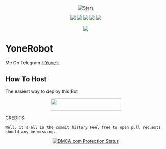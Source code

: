 <p align="center">
    <a href="https://github.com/Fidelcastro24/YOne/stargazers"><img src="https://img.shields.io/github/stars/noob-kittu/YoneRobot?label=Stars&style=flat-square&logo=github&color=F10070" alt="Stars" /></a>
</p>
<p align="center">
    <a href="https://github.com/Fidelcastro24/YOne"> <img src="https://img.shields.io/github/repo-size/Fidelcastro24/YOne?color=orange&logo=github&logoColor=green&style=for-the-badge" /></a>
    <a href="https://github.com/Fidelcastro24/YOne/commits/prince"> <img src="https://img.shields.io/github/last-commit/Fidelcastro24/YOne?color=blue&logo=github&logoColor=green&style=for-the-badge" /></a>
    <a href="https://github.com/Fidelcastro24/YOne/issues"> <img src="https://img.shields.io/github/issues/Fidelcastro24/YOne?color=blueviolet&logo=github&logoColor=green&style=for-the-badge" /></a>
    <a href="https://github.com/Fidelcastro24/YOne/network/members"> <img src="https://img.shields.io/github/forks/Fidelcastro24/YOne?color=red&logo=github&logoColor=green&style=for-the-badge" /></a>  
    <a href="https://pypi.org/project/Telethon/"> <img src="https://img.shields.io/pypi/v/telethon?color=yellow&label=telethon&logo=python&logoColor=green&style=for-the-badge" /></a>
</p>

<p align="center">
  <img src="https://telegra.ph/file/7e61fe06a9c02747249c4.jpg">
</p>

# YoneRobot
Me On Telegram [✨Yone✨](https://t.me/Yone_Robot)

## How To Host
The easiest way to deploy this Bot
<p align="center"><a href="https://heroku.com/deploy?template=https://github.com/noob-kittu/YoneRobot"> <img src="https://img.shields.io/badge/Deploy%20To%20Heroku-black?style=for-the-badge&logo=heroku" width="220" height="38.45"/></a></p>
 
CREDITS
```
Well, it's all in the commit history Feel free to open pull requests should any be missing.

```

<p align="center">
    <a href="//www.dmca.com/Protection/Status.aspx?ID=899e4481-3dc5-49f5-98f2-abf0e5d051b8" title="DMCA.com Protection Status" class="dmca-badge"> <img src="https://images.dmca.com/Badges/dmca_protected_sml_120n.png?ID=899e4481-3dc5-49f5-98f2-abf0e5d051b8"  alt="DMCA.com Protection Status" /></a>  
</p>
